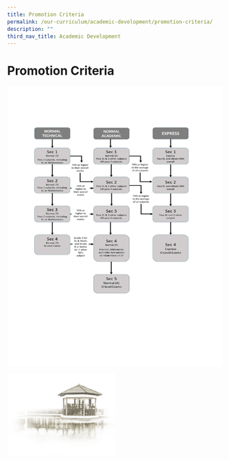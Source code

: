 ```yaml
---
title: Promotion Criteria
permalink: /our-curriculum/academic-development/promotion-criteria/
description: ""
third_nav_title: Academic Development
---
```

# Promotion Criteria

![](/images/Our%20Curriculum/Academic%20Development/Promotion%20Criteria/Promotion%20Criteria%20v2.jpg)


<img src="/images/pavilion.png" 
     style="width:50%">